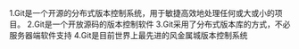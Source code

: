 1.Git是一个开源的分布式版本控制系统，用于敏捷高效地处理任何或大或小的项目。
2.Git是一个开放源码的版本控制软件
3.Git采用了分布式版本库的方式，不必服务器端软件支持
4.Git是目前世界上最先进的风金属城版本控制系统
